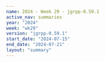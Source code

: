 ```yaml
---
name: 2024 - Week 29 - jgrpp-0.59.1
active_nav: summaries
year: "2024"
week: "wk29"
version: "jgrpp-0.59.1"
start_date: "2024-07-15"
end_date: "2024-07-21"
layout: "summary"
---
```

